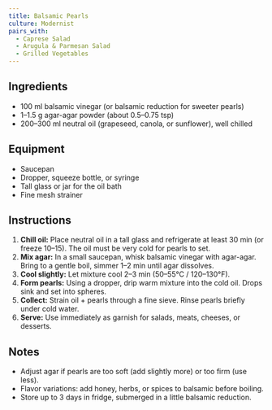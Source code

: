 ```yaml
---
title: Balsamic Pearls
culture: Modernist
pairs_with:
  - Caprese Salad
  - Arugula & Parmesan Salad
  - Grilled Vegetables
---
```


## Ingredients
- 100 ml balsamic vinegar (or balsamic reduction for sweeter pearls)
- 1–1.5 g agar-agar powder (about 0.5–0.75 tsp)
- 200–300 ml neutral oil (grapeseed, canola, or sunflower), well chilled

## Equipment
- Saucepan
- Dropper, squeeze bottle, or syringe
- Tall glass or jar for the oil bath
- Fine mesh strainer

## Instructions
1. **Chill oil:** Place neutral oil in a tall glass and refrigerate at least 30 min (or freeze 10–15). The oil must be very cold for pearls to set.
2. **Mix agar:** In a small saucepan, whisk balsamic vinegar with agar-agar. Bring to a gentle boil, simmer 1–2 min until agar dissolves.
3. **Cool slightly:** Let mixture cool 2–3 min (50–55°C / 120–130°F).
4. **Form pearls:** Using a dropper, drip warm mixture into the cold oil. Drops sink and set into spheres.
5. **Collect:** Strain oil + pearls through a fine sieve. Rinse pearls briefly under cold water.
6. **Serve:** Use immediately as garnish for salads, meats, cheeses, or desserts.

## Notes
- Adjust agar if pearls are too soft (add slightly more) or too firm (use less).
- Flavor variations: add honey, herbs, or spices to balsamic before boiling.
- Store up to 3 days in fridge, submerged in a little balsamic reduction.
